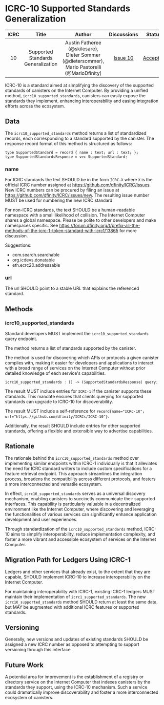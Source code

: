 # ICRC-10 Supported Standards Generalization

|ICRC|Title|Author|Discussions|Status|Type|Category|Created|
|:----:|:----:|:----:|:----:|:----:|:----:|:----:|:----:|
|10|Supported Standards Generalization|Austin Fatheree (@skilesare), Dieter Sommer (@dietersommer), Mario Pastorelli (@MarioDfinity)|[Issue 10](https://github.com/dfinity/ICRC/issues/10)|[Accepted](https://dashboard.internetcomputer.org/proposal/129625)|Standards Track||2024-03-05|

ICRC-10 is a standard aimed at simplifying the discovery of the supported standards of canisters on the Internet Computer. By providing a unified method, `icrc10_supported_standards`, canisters can easily expose the standards they implement, enhancing interoperability and easing integration efforts across the ecosystem.

## Data

The `icrc10_supported_standards` method returns a list of standardized records, each corresponding to a standard supported by the canister. The response record format of this method is structured as follows:

```candid "Type definitions" +=
type SupportedStandard = record { name : text; url : text; };
type SupportedStandardsResponse = vec SupportedStandard;
```

### name

For ICRC standards the text SHOULD be in the form `ICRC-X` where `X` is the official ICRC number assigned at https://github.com/dfinity/ICRC/issues. New ICRC numbers can be procured by filing an issue at https://github.com/dfinity/ICRC/issues/new. The resulting issue number MUST be used for numbering the new ICRC standard.

For non-ICRC standards, the text SHOULD be a human-readable namespace with a small likelihood of collision. The Internet Computer shares a global namespace. Please be polite to other developers and make namespaces specific. See https://forum.dfinity.org/t/prefix-all-the-methods-of-the-icrc-1-token-standard-with-icrc1/13865 for more discussion.

Suggestions:

- com.search.searchable
- org.icdevs.donatable
- eth.ecrc20.addressable

### url

The url SHOULD point to a stable URL that explains the referenced standard.

## Methods

### icrc10_supported_standards

Standard developers MUST implement the `icrc10_supported_standards` query endpoint.

The method returns a list of standards supported by the canister.

The method is used for discovering which APIs or protocols a given canister complies with, making it easier for developers and applications to interact with a broad range of services on the Internet Computer without prior detailed knowledge of each service's capabilities.

```candid "Methods" +=
icrc10_supported_standards : () -> (SupportedStandardsResponse) query;
```

The result MUST include entries for `ICRC-1` if the canister supports these standards. This mandate ensures that clients querying for supported standards can upgrade to ICRC-10 for discoverability. 

The result MUST include a self-reference for `record{name="ICRC-10"; url="https://github.com/dfinity/ICRCs/ICRC-10"}`.

Additionally, the result SHOULD include entries for other supported standards, offering a flexible and extensible way to advertise capabilities.

## Rationale

The rationale behind the `icrc10_supported_standards` method over implementing similar endpoints within ICRC-1 individually is that it alleviates the need for ICRC standard writers to include custom specifications for a feature retrieval endpoint. This approach streamlines the integration process, broadens the compatibility across different protocols, and fosters a more interconnected and versatile ecosystem.

In effect, `icrc10_supported_standards` serves as a universal discovery mechanism, enabling canisters to succinctly communicate their supported interfaces. This capability is particularly valuable in a decentralized environment like the Internet Computer, where discovering and leveraging the functionalities of various services can significantly enhance application development and user experiences.

Through standardization of the `icrc10_supported_standards` method, ICRC-10 aims to simplify interoperability, reduce implementation complexity, and foster a more vibrant and accessible ecosystem of services on the Internet Computer.

## Migration Path for Ledgers Using ICRC-1

Ledgers and other services that already exist, to the extent that they are capable, SHOULD implement ICRC-10 to increase interoperability on the Internet Computer.

For maintaining interoperability with ICRC-1, existing ICRC-1 ledgers MUST maintain their implementation of  `icrc1_supported_standards`.  The new `icrc10_supported_standards` method SHOULD return at least the same data, but MAY be augmented with additional ICRC features or supported standards.

## Versioning

Generally, new versions and updates of existing standards SHOULD be assigned a new ICRC number as opposed to attempting to support versioning through this interface.

## Future Work

A  potential area for improvement is the establishment of a registry or directory service on the Internet Computer that indexes canisters by the standards they support, using the ICRC-10 mechanism. Such a service could dramatically improve discoverability and foster a more interconnected ecosystem of canisters.

<!--
```candid ICRC-10.did +=
<<<Type definitions>>>

service : {
  <<<Methods>>>
}
```
-->
